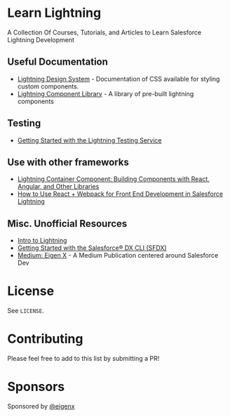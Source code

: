 # Learn Lightning
A Collection Of Courses, Tutorials, and Articles to Learn Salesforce Lightning Development

## Useful Documentation

- [Lightning Design System](https://www.lightningdesignsystem.com/) - Documentation of CSS available for styling custom components.
- [Lightning Component Library](https://developer.salesforce.com/docs/component-library/overview/components) - A library of pre-built lightning components

## Testing

- [Getting Started with the Lightning Testing Service
](https://developer.salesforce.com/blogs/2018/04/getting-started-with-the-lightning-testing-service.html)

## Use with other frameworks

- [Lightning Container Component: Building Components with React, Angular, and Other Libraries](https://developer.salesforce.com/blogs/2018/04/lightning-container-component-building-components-with-react-angular-and-other-libraries.html)
- [How to Use React + Webpack for Front End Development in Salesforce Lightning](https://medium.com/eigen-x/how-to-use-react-webpack-for-front-end-development-in-salesforce-lightning-9c68405cd8a2)

## Misc. Unofficial Resources

- [Intro to Lightning](https://www.udemy.com/course/1418070/)
- [Getting Started with the Salesforce® DX CLI (SFDX)](https://www.udemy.com/learn-sfdx/?couponCode=EIGENX)
- [Medium: Eigen X](https://medium.com/eigen-x) - A Medium Publication centered around Salesforce Dev

# License
See `LICENSE`.

# Contributing
Please feel free to add to this list by submitting a PR!

# Sponsors
Sponsored by [@eigenx](https://twitter.com/eigenx)
